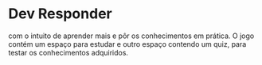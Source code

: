 <html>
  <head>
    <meta charset="utf-8">
    <title>MusicDot</title>
  </head>
  <body>
    <h1>Dev Responder</h1>
    <p>com o intuito de aprender mais e pôr os conhecimentos em prática. O jogo contém um espaço para estudar e outro espaço contendo um quiz, para testar os conhecimentos adquiridos.</p>
  </body>
</html>
 
